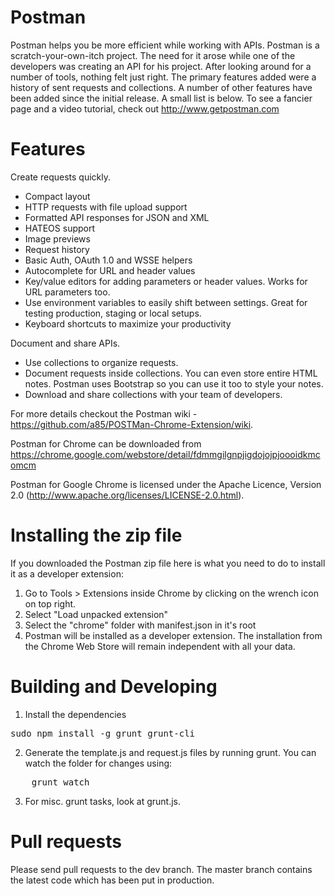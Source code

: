 Postman
=======
Postman helps you be more efficient while working with APIs. Postman is a scratch-your-own-itch project. The need for it arose while one of the developers was creating an API for his project. After looking around for a number of tools, nothing felt just right. The primary features added were a history of sent requests and collections.
A number of other features have been added since the initial release. A small list is below. To see a fancier page and a video tutorial, check out http://www.getpostman.com

Features
========

Create requests quickly.

- Compact layout
- HTTP requests with file upload support
- Formatted API responses for JSON and XML
- HATEOS support
- Image previews
- Request history
- Basic Auth, OAuth 1.0 and WSSE helpers
- Autocomplete for URL and header values
- Key/value editors for adding parameters or header values. Works for URL parameters too.
- Use environment variables to easily shift between settings. Great for testing production, staging or local setups.
- Keyboard shortcuts to maximize your productivity

Document and share APIs.

- Use collections to organize requests.
- Document requests inside collections. You can even store entire HTML notes. Postman uses Bootstrap so you can use it too to style your notes.
- Download and share collections with your team of developers.

For more details checkout the Postman wiki - https://github.com/a85/POSTMan-Chrome-Extension/wiki.

Postman for Chrome can be downloaded from https://chrome.google.com/webstore/detail/fdmmgilgnpjigdojojpjoooidkmcomcm

Postman for Google Chrome is licensed under the Apache Licence, Version 2.0 (http://www.apache.org/licenses/LICENSE-2.0.html).

Installing the zip file
=========================

If you downloaded the Postman zip file here is what you need to do to install it as a developer extension:

1. Go to Tools > Extensions inside Chrome by clicking on the wrench icon on top right.
2. Select "Load unpacked extension"
3. Select the "chrome" folder with manifest.json in it's root
4. Postman will be installed as a developer extension. The installation from the Chrome Web Store will remain independent with all your data.

Building and Developing
=========================
1. Install the dependencies
<pre>
sudo npm install -g grunt grunt-cli
</pre>
2. Generate the template.js and request.js files by running grunt. You can watch the folder for changes using:
<pre>
	grunt watch
</pre>
3. For misc. grunt tasks, look at grunt.js.

Pull requests
=========================

Please send pull requests to the dev branch. The master branch contains the latest code which has been put in production.
